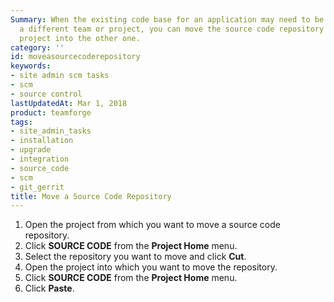 ```yaml
---
Summary: When the existing code base for an application may need to be managed by
  a different team or project, you can move the source code repository from the first
  project into the other one.
category: ''
id: moveasourcecoderepository
keywords:
- site admin scm tasks
- scm
- source control
lastUpdatedAt: Mar 1, 2018
product: teamforge
tags:
- site_admin_tasks
- installation
- upgrade
- integration
- source_code
- scm
- git_gerrit
title: Move a Source Code Repository
---
```


1. Open the project from which you want to move a source code repository.
2. Click **SOURCE CODE** from the **Project Home** menu.
3. Select the repository you want to move and click **Cut**.
4. Open the project into which you want to move the repository.
5. Click **SOURCE CODE** from the **Project Home** menu.
6. Click **Paste**.



